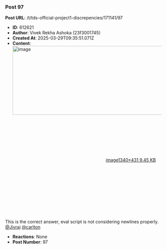 ### Post 97
**Post URL**: /t/tds-official-project1-discrepencies/171141/97
- **ID**: 612621
- **Author**: Vivek Rekha Ashoka (23f3001745)
- **Created At**: 2025-03-29T09:35:51.071Z
- **Content**:  
  <div class="lightbox-wrapper"><a class="lightbox" href="https://europe1.discourse-cdn.com/flex013/uploads/iitm/original/3X/7/0/7070e3c250af7985b5ca777719e26fb065ee2bb9.png" data-download-href="/uploads/short-url/g2HlbzZmJzgiPojlLNz4l8Gocqt.png?dl=1" title="image" rel="noopener nofollow ugc"><img src="https://europe1.discourse-cdn.com/flex013/uploads/iitm/original/3X/7/0/7070e3c250af7985b5ca777719e26fb065ee2bb9.png" alt="image" data-base62-sha1="g2HlbzZmJzgiPojlLNz4l8Gocqt" width="690" height="221" data-dominant-color="FCFCFC"><div class="meta"><svg class="fa d-icon d-icon-far-image svg-icon" aria-hidden="true"><use href="#far-image"></use></svg><span class="filename">image</span><span class="informations">1340×431 9.45 KB</span><svg class="fa d-icon d-icon-discourse-expand svg-icon" aria-hidden="true"><use href="#discourse-expand"></use></svg></div></a></div><br>
This is the correct answer, eval script is not considering newlines properly. <a class="mention" href="/u/jivraj">@Jivraj</a> <a class="mention" href="/u/carlton">@carlton</a>
- **Reactions**: None
- **Post Number**: 97

